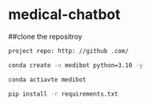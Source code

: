 # medical-chatbot




##clone the repositroy 

```bash
project repo: http: //github .com/
```

```bash 
conda create -n medibot python=3.10 -y
```

```bash
conda actiavte medibot
```


```bash
pip install -r requirements.txt
```